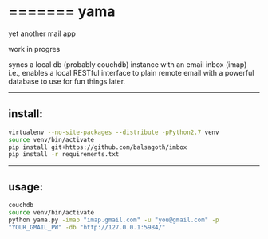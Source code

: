 =======
yama
====

yet another mail app

work in progres

syncs a local db (probably couchdb) instance with an email inbox (imap)
i.e., enables a local RESTful interface to plain remote email with
a powerful database to use for fun things later.

---
install:
---

```bash
virtualenv --no-site-packages --distribute -pPython2.7 venv
source venv/bin/activate
pip install git+https://github.com/balsagoth/imbox
pip install -r requirements.txt
```

---
usage:
---
```bash
couchdb
source venv/bin/activate
python yama.py -imap "imap.gmail.com" -u "you@gmail.com" -p
"YOUR_GMAIL_PW" -db "http://127.0.0.1:5984/"
```
